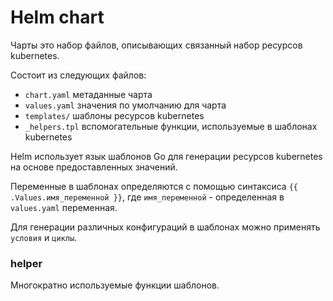 # Helm chart
Чарты это набор файлов, описывающих связанный набор ресурсов kubernetes.

Состоит из следующих файлов:
- `chart.yaml` метаданные чарта
- `values.yaml` значения по умолчанию для чарта
- `templates/` шаблоны ресурсов kubernetes
- `_helpers.tpl` вспомогательные функции, используемые в шаблонах kubernetes

Helm использует язык шаблонов Go для генерации ресурсов kubernetes на основе предоставленных значений.

Переменные в шаблонах определяются с помощью синтаксиса `{{ .Values.имя_переменной }}`, где `имя_переменной` - определенная в `values.yaml` переменная.

Для генерации различных конфигураций в шаблонах можно применять `условия` и `циклы`.

### helper
Многократно используемые функции шаблонов.

